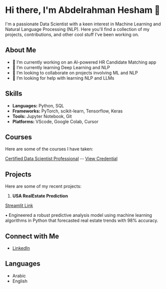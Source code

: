 # Hi there, I'm Abdelrahman Hesham 👋


I'm a passionate Data Scientist with a keen interest in Machine Learning and Natural Language Processing (NLP). Here you'll find a collection of my projects, contributions, and other cool stuff I've been working on.

## About Me

- 🔭 I’m currently working on an AI-powered HR Candidate Matching app
- 🌱 I’m currently learning Deep Learning and NLP
- 👯 I’m looking to collaborate on projects involving ML and NLP
- 🤔 I’m looking for help with learning NLP and LLMs


## Skills

- **Languages:** Python, SQL
- **Frameworks:** PyTorch, scikit-learn, Tensorflow, Keras
- **Tools:** Jupyter Notebook, Git
- **Platforms:** VScode, Google Colab, Cursor

## Courses
Here are some of the courses I have taken:

[Certified Data Scientist Professional](https://www.epsiloneg.com/course/cdsp/) -- [View Credential](https://epsilonaii.org/wp-content/uploads/2023/12/101027-23-EG-Abdelrahman-Hesham-Attia-Ibrahim.pdf)

## Projects

Here are some of my recent projects:

1. **USA RealEstate Prediction**
   
 [Streamlit Link](https://usarealestate-ktny4aginhcewkafptfzzw.streamlit.app/)

 • Engineered a robust predictive analysis model using machine learning algorithms in Python that forecasted real estate 
trends with 98% accuracy.

## Connect with Me

- [LinkedIn](https://www.linkedin.com/in/abdelrahman-ibrahim-%F0%9F%87%B5%F0%9F%87%B8-787712217/)


## Languages

- Arabic
- English
